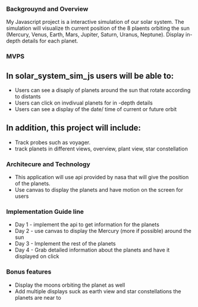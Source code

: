 ### Backgrouynd and Overview

My Javascript project is a interactive simulation of our solar system.  The simulation will visualize th current position of the 8 plaents orbiting the sun (Mercury, Venus, Earth, Mars, Jupiter, Saturn, Uranus, Neptune).  Display in-depth details for each planet.  

### MVPS

## In solar_system_sim_js users will be able to: 

- Users can see a disaply of planets around the sun that rotate according to distants
- Users can click on invdivual planets for in -depth details
- Users can see a display of the date/ time of current or future orbit

## In addition, this project will include: 

- Track probes such as voyager.
- track planets in different views, overview, plant view, star constellation

### Architecure and Technology 

- This application will use api provided by nasa that will give the position of the planets.  
- Use canvas to display the planets and have motion on the screen for users

### Implementation Guide line

- Day 1 - implement the api to get information for the planets
- Day 2 - use canvas to display the Mercury (more if possible) around the sun
- Day 3 - Implement the rest of the planets
- Day 4 - Grab detailed information about the planets and have it displayed on click

### Bonus features

- Display the moons orbiting the planet as well
- Add multiple displays suck as earth view and star constellations the planets are near to

